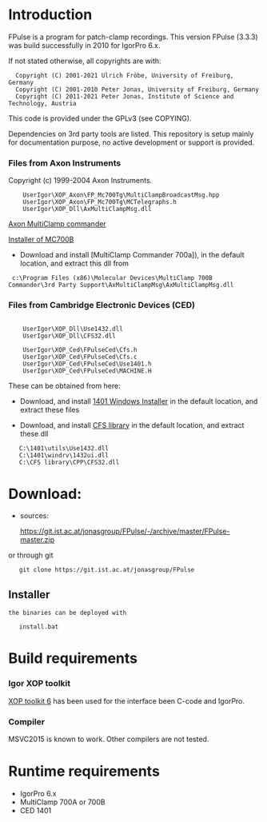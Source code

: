 # Introduction

FPulse is a program for patch-clamp recordings. This version FPulse (3.3.3) was build successfully in 2010 for IgorPro 6.x.

If not stated otherwise, all copyrights are with:

```
  Copyright (C) 2001-2021 Ulrich Fröbe, University of Freiburg, Germany
  Copyright (C) 2001-2010 Peter Jonas, University of Freiburg, Germany
  Copyright (C) 2011-2021 Peter Jonas, Institute of Science and Technology, Austria
```

This code is provided under the GPLv3 (see COPYING).

Dependencies on 3rd party tools are listed. This repository is setup mainly for documentation purpose, no active development or support is provided.


### Files from Axon Instruments

Copyright (c) 1999-2004 Axon Instruments.

```
	UserIgor\XOP_Axon\FP_Mc700Tg\MultiClampBroadcastMsg.hpp
	UserIgor\XOP_Axon\FP_Mc700Tg\MCTelegraphs.h
	UserIgor\XOP_Dll\AxMultiClampMsg.dll

```

[Axon MultiClamp commander ](https://axograph.com/download/multi-clamp-commander "Axon MultiClamp Commander")

[Installer of MC700B](http://axograph.com/installers/MultiClamp_2_1_0_16.exe "MC installer for MS-Windows")

* Download and install [MultiClamp Commander 700a]), in the default location, and extract this dll from

```
 c:\Program Files (x86)\Molecular Devices\MultiClamp 700B Commander\3rd Party Support\AxMultiClampMsg\AxMultiClampMsg.dll

```

### Files from Cambridge Electronic Devices (CED)

```

	UserIgor\XOP_Dll\Use1432.dll
	UserIgor\XOP_Dll\CFS32.dll

	UserIgor\XOP_Ced\FPulseCed\Cfs.h
	UserIgor\XOP_Ced\FPulseCed\Cfs.c
	UserIgor\XOP_Ced\FPulseCed\Use1401.h
	UserIgor\XOP_Ced\FPulseCed\MACHINE.H

```
These can be obtained from here:

* Download, and install [1401 Windows Installer](http://ced.co.uk/files/winsupp.exe) in the default location, and extract these files

* Download, and install  [CFS library](http://ced.co.uk/files/MS54.exe) in the default location, and extract these dll

```
   C:\1401\utils\Use1432.dll
   C:\1401\windrv\1432ui.dll
   C:\CFS library\CPP\CFS32.dll
```


# Download:
* sources:

   https://git.ist.ac.at/jonasgroup/FPulse/-/archive/master/FPulse-master.zip

or through git

```
   git clone https://git.ist.ac.at/jonasgroup/FPulse
```


## Installer
	the binaries can be deployed with
```
   install.bat
```


# Build requirements

### Igor XOP toolkit

[XOP toolkit 6](http://www.wavemetrics.net/ecomm/xop/XOPToolkit6.exe "XOP toolkit 6") has been used for the interface been C-code and IgorPro.

[1]: https://www.wavemetrics.com/products/xoptoolkit "XOP toolkit"


### Compiler
   MSVC2015 is known to work. Other compilers are not tested.



# Runtime requirements

- IgorPro 6.x
- MultiClamp 700A or 700B
- CED 1401


